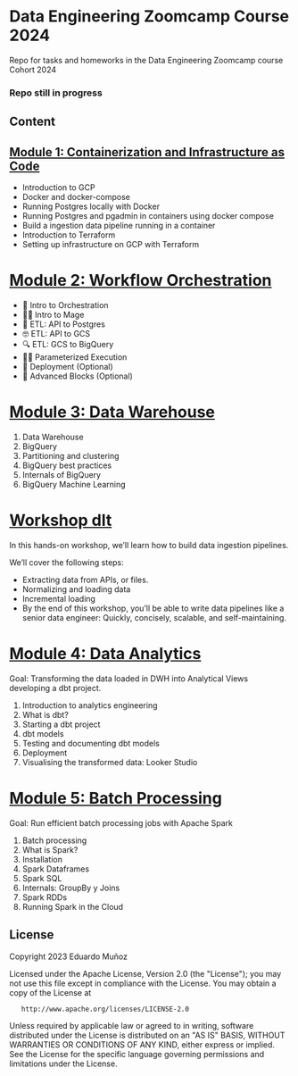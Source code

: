 # Data Engineering Zoomcamp Course 2024

Repo for tasks and homeworks in the Data Engineering Zoomcamp course Cohort 2024

### Repo still in progress

## Content

## [Module 1: Containerization and Infrastructure as Code](Module01/)

- Introduction to GCP
- Docker and docker-compose
- Running Postgres locally with Docker
- Running Postgres and pgadmin in containers using docker compose
- Build a ingestion data pipeline running in a container
- Introduction to Terraform
- Setting up infrastructure on GCP with Terraform

# [Module 2: Workflow Orchestration](Module02/)

- 📯 Intro to Orchestration
- 🧙‍♂️ Intro to Mage
- 🐘 ETL: API to Postgres
- 🤓 ETL: API to GCS
- 🔍 ETL: GCS to BigQuery
- 👨‍💻 Parameterized Execution
- 🤖 Deployment (Optional)
- 🧱 Advanced Blocks (Optional)


# [Module 3: Data Warehouse](Module03/)

1. Data Warehouse
2. BigQuery
3. Partitioning and clustering
4. BigQuery best practices
5. Internals of BigQuery
6. BigQuery Machine Learning

# [Workshop dlt](Workshop-dlt/)

​In this hands-on workshop, we’ll learn how to build data ingestion pipelines.

​We’ll cover the following steps:

- ​Extracting data from APIs, or files.
- ​Normalizing and loading data
- ​Incremental loading
- ​By the end of this workshop, you’ll be able to write data pipelines like a senior data engineer: Quickly, concisely, scalable, and self-maintaining.

# [Module 4: Data Analytics](Module04/)

Goal: Transforming the data loaded in DWH into Analytical Views developing a dbt project.

1. Introduction to analytics engineering
2. What is dbt?
3. Starting a dbt project
4. dbt models
5. Testing and documenting dbt models
6. Deployment
7. Visualising the transformed data: Looker Studio

# [Module 5: Batch Processing](Module05/)

Goal: Run efficient batch processing jobs with Apache Spark

1. Batch processing
2. What is Spark?
3. Installation
4. Spark Dataframes
5. Spark SQL
6. Internals: GroupBy y Joins
7. Spark RDDs
8. Running Spark in the Cloud

## License

Copyright 2023 Eduardo Muñoz

   Licensed under the Apache License, Version 2.0 (the "License");
   you may not use this file except in compliance with the License.
   You may obtain a copy of the License at

       http://www.apache.org/licenses/LICENSE-2.0

   Unless required by applicable law or agreed to in writing, software
   distributed under the License is distributed on an "AS IS" BASIS,
   WITHOUT WARRANTIES OR CONDITIONS OF ANY KIND, either express or implied.
   See the License for the specific language governing permissions and
   limitations under the License.

